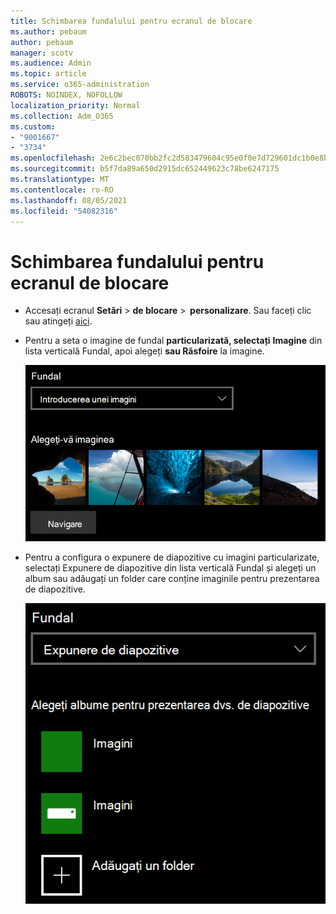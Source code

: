 ```yaml
---
title: Schimbarea fundalului pentru ecranul de blocare
ms.author: pebaum
author: pebaum
manager: scotv
ms.audience: Admin
ms.topic: article
ms.service: o365-administration
ROBOTS: NOINDEX, NOFOLLOW
localization_priority: Normal
ms.collection: Adm_O365
ms.custom:
- "9001667"
- "3734"
ms.openlocfilehash: 2e6c2bec070bb2fc2d583479604c95e0f0e7d729601dc1b0e8b7edd04995dfe6
ms.sourcegitcommit: b5f7da89a650d2915dc652449623c78be6247175
ms.translationtype: MT
ms.contentlocale: ro-RO
ms.lasthandoff: 08/05/2021
ms.locfileid: "54082316"
---
```

# <a name="change-your-lock-screen-background"></a>Schimbarea fundalului pentru ecranul de blocare

- Accesați ecranul **Setări**  >  **de blocare**  >  **personalizare**. Sau faceți clic sau atingeți [aici](ms-settings:lockscreen?activationSource=GetHelp).

- Pentru a seta o imagine de fundal **particularizată, selectați** **Imagine** din lista verticală Fundal, apoi alegeți **sau Răsfoire** la imagine.

  ![Setați o imagine de fundal particularizată.](media/set-custom-background-pic.png)

- Pentru a configura o expunere de  diapozitive cu  imagini particularizate, selectați Expunere de diapozitive din lista verticală Fundal și alegeți un album sau adăugați un folder care conține imaginile pentru prezentarea de diapozitive.

  ![Configurarea unei expuneri de diapozitive cu imagini particularizate.](media/set-up-slideshow-background.png)
